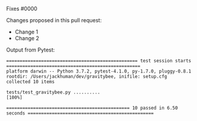 <!--- Information about referencing Github Issues: https://help.github.com/articles/basic-writing-and-formatting-syntax/#referencing-issues-and-pull-requests --->
Fixes #0000

Changes proposed in this pull request:

* Change 1
* Change 2

Output from Pytest:

```
================================================= test session starts ==================================================
platform darwin -- Python 3.7.2, pytest-4.1.0, py-1.7.0, pluggy-0.8.1
rootdir: /Users/jackhuman/dev/gravitybee, inifile: setup.cfg
collected 10 items                                                                                                     

tests/test_gravitybee.py ..........                                                                                  [100%]

============================================== 10 passed in 6.50 seconds ===============================================

```
